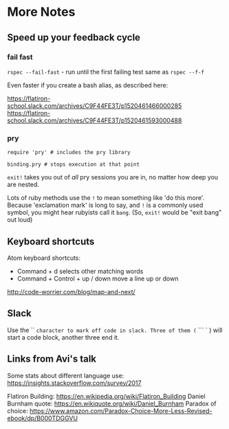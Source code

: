 # More Notes

## Speed up your feedback cycle

### fail fast

`rspec --fail-fast` - run until the first failing test
same as `rspec --f-f`

Even faster if you create a bash alias, as described here:

https://flatiron-school.slack.com/archives/C9F44FE3T/p1520461466000285
https://flatiron-school.slack.com/archives/C9F44FE3T/p1520461593000488

### pry

```
require 'pry' # includes the pry library

binding.pry # stops execution at that point
```

`exit!` takes you out of _all_ pry sessions you are in, no matter how deep you are nested.

Lots of ruby methods use the `!` to mean something like 'do this more'. Because 'exclamation mark' is long to say, and `!` is a commonly used symbol, you might hear rubyists call it `bang`. (So, `exit!` would be "exit bang" out loud)

## Keyboard shortcuts

Atom keyboard shortcuts:

* Command + d selects other matching words
* Command + Control + up / down move a line up or down

http://code-worrier.com/blog/map-and-next/

## Slack

Use the `` `character to mark off code in slack. Three of them (` ``` ` ) will start a code block, another three end it.

## Links from Avi's talk

Some stats about different language use:
https://insights.stackoverflow.com/survey/2017

Flatiron Building: https://en.wikipedia.org/wiki/Flatiron_Building
Daniel Burnham quote: https://en.wikiquote.org/wiki/Daniel_Burnham
Paradox of choice: https://www.amazon.com/Paradox-Choice-More-Less-Revised-ebook/dp/B000TDGGVU
